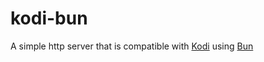 # kodi-bun

A simple http server that is compatible with [Kodi](https://kodi.tv/) using [Bun](https://bun.sh)
